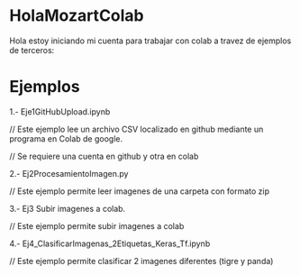 # HolaMozartColab
Hola 
estoy iniciando mi cuenta para trabajar con colab a travez de ejemplos de terceros:

# Ejemplos

1.- Eje1GitHubUpload.ipynb

// Este ejemplo lee un archivo CSV localizado en github mediante un programa en Colab de google.


// Se requiere una cuenta en github y otra en colab



2.- Ej2ProcesamientoImagen.py

// Este ejemplo permite leer imagenes de una carpeta con formato zip


3.- Ej3 Subir imagenes a colab.
 
// Este ejemplo permite subir imagenes a colab

4.- Ej4_ClasificarImagenas_2Etiquetas_Keras_Tf.ipynb

// Este ejemplo permite clasificar 2 imagenes diferentes (tigre y panda)

